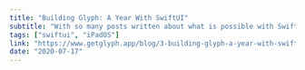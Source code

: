 ```yaml
---
title: "Building Glyph: A Year With SwiftUI"
subtitle: "With so many posts written about what is possible with SwiftUI, it's interesting to read about a real-world experience of using it in a production app. In this post, Roshan Choxi shares his experience of building the Glyph iPad app entirely in SwiftUI."
tags: ["swiftui", "iPadOS"]
link: "https://www.getglyph.app/blog/3-building-glyph-a-year-with-swiftui"
date: "2020-07-17"
---
```

